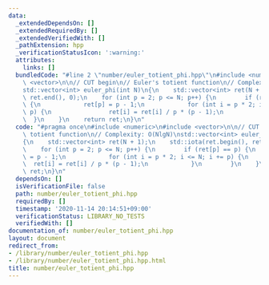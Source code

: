 ```yaml
---
data:
  _extendedDependsOn: []
  _extendedRequiredBy: []
  _extendedVerifiedWith: []
  _pathExtension: hpp
  _verificationStatusIcon: ':warning:'
  attributes:
    links: []
  bundledCode: "#line 2 \"number/euler_totient_phi.hpp\"\n#include <numeric>\n#include\
    \ <vector>\n\n// CUT begin\n// Euler's totient function\n// Complexity: O(NlgN)\n\
    std::vector<int> euler_phi(int N)\n{\n    std::vector<int> ret(N + 1);\n    std::iota(ret.begin(),\
    \ ret.end(), 0);\n    for (int p = 2; p <= N; p++) {\n        if (ret[p] == p)\
    \ {\n            ret[p] = p - 1;\n            for (int i = p * 2; i <= N; i +=\
    \ p) {\n                ret[i] = ret[i] / p * (p - 1);\n            }\n      \
    \  }\n    }\n    return ret;\n}\n"
  code: "#pragma once\n#include <numeric>\n#include <vector>\n\n// CUT begin\n// Euler's\
    \ totient function\n// Complexity: O(NlgN)\nstd::vector<int> euler_phi(int N)\n\
    {\n    std::vector<int> ret(N + 1);\n    std::iota(ret.begin(), ret.end(), 0);\n\
    \    for (int p = 2; p <= N; p++) {\n        if (ret[p] == p) {\n            ret[p]\
    \ = p - 1;\n            for (int i = p * 2; i <= N; i += p) {\n              \
    \  ret[i] = ret[i] / p * (p - 1);\n            }\n        }\n    }\n    return\
    \ ret;\n}\n"
  dependsOn: []
  isVerificationFile: false
  path: number/euler_totient_phi.hpp
  requiredBy: []
  timestamp: '2020-11-14 20:14:51+09:00'
  verificationStatus: LIBRARY_NO_TESTS
  verifiedWith: []
documentation_of: number/euler_totient_phi.hpp
layout: document
redirect_from:
- /library/number/euler_totient_phi.hpp
- /library/number/euler_totient_phi.hpp.html
title: number/euler_totient_phi.hpp
---
```

